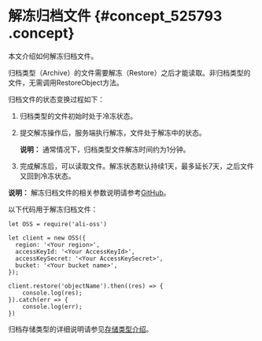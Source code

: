 # 解冻归档文件 {#concept_525793 .concept}

本文介绍如何解冻归档文件。

归档类型（Archive）的文件需要解冻（Restore）之后才能读取。非归档类型的文件，无需调用RestoreObject方法。

归档文件的状态变换过程如下：

1.  归档类型的文件初始时处于冷冻状态。
2.  提交解冻操作后，服务端执行解冻，文件处于解冻中的状态。

    **说明：** 通常情况下，归档类型文件解冻时间约为1分钟。

3.  完成解冻后，可以读取文件。解冻状态默认持续1天，最多延长7天，之后文件又回到冷冻状态。

**说明：** 解冻归档文件的相关参数说明请参考[GitHub](https://github.com/ali-sdk/ali-oss/blob/master/README.md#restorename-options)。

以下代码用于解冻归档文件：

``` {#codeblock_yat_tvt_76u}
let OSS = require('ali-oss')

let client = new OSS({
  region: '<Your region>',
  accessKeyId: '<Your AccessKeyId>',
  accessKeySecret: '<Your AccessKeySecret>',
  bucket: '<Your bucket name>',
});

client.restore('objectName').then((res) => {
    console.log(res);
}).catch(err => {
    console.log(err);
})
```

归档存储类型的详细说明请参见[存储类型介绍](../../../../cn.zh-CN/开发指南/存储类型/存储类型介绍.md#)。


